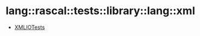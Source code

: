 # lang::rascal::tests::library::lang::xml


   * [XMLIOTests](/docs/Library/lang/rascal/tests/library/lang/xml/XMLIOTests.md)